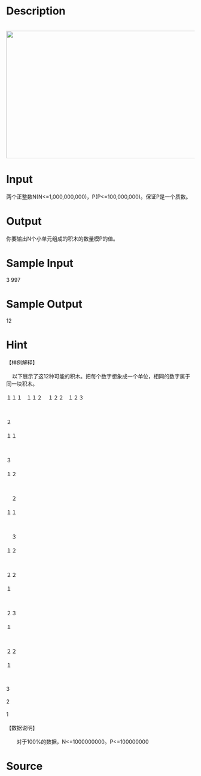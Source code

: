 
# Description

<div class="content"><p> <img src="source/bzoj/2838/img/aHR0cHM6Ly9seWRzeS5jb20vSnVkZ2VPbmxpbmUvdXBsb2FkLzIwMTUwOS8xMSgxKS5wbmc=.png" width="716" height="340" alt=""/></p></div>

# Input

<div class="content"><p>两个正整数N(N&lt;=1,000,000,000)，P(P&lt;=100,000,000)。保证P是一个质数。</p></div>

# Output

<div class="content"><p>你要输出N个小单元组成的积木的数量模P的值。</p></div>

# Sample Input

<div class="content"><span class="sampledata">3 997<br/>
</span></div>

# Sample Output

<div class="content"><span class="sampledata">12<br/>
</span></div>

# Hint

<div class="content"><p></p><p>【样例解释】<br/><br/>
    以下展示了这12种可能的积木。把每个数字想象成一个单位，相同的数字属于同一块积木。<br/><br/>
１１１   １１２    １２２   １２３  </p><br/>
<p>２<br/><br/>
１１</p><br/>
<p>３<br/><br/>
１２</p><br/>
<p>　２<br/><br/>
１１</p><br/>
<p>　３<br/><br/>
１２</p><br/>
<p>２２<br/><br/>
１</p><br/>
<p>２３<br/><br/>
１</p><br/>
<p>２２<br/><br/>
１</p><br/>
<p>3<br/><br/>
2<br/><br/>
1<br/><br/>
【数据说明】<br/><br/>
       对于100%的数据，N&lt;=1000000000。P&lt;=100000000</p><p></p></div>

# Source

<div class="content"><p><a href="problemset.php?search="></a></p></div>

